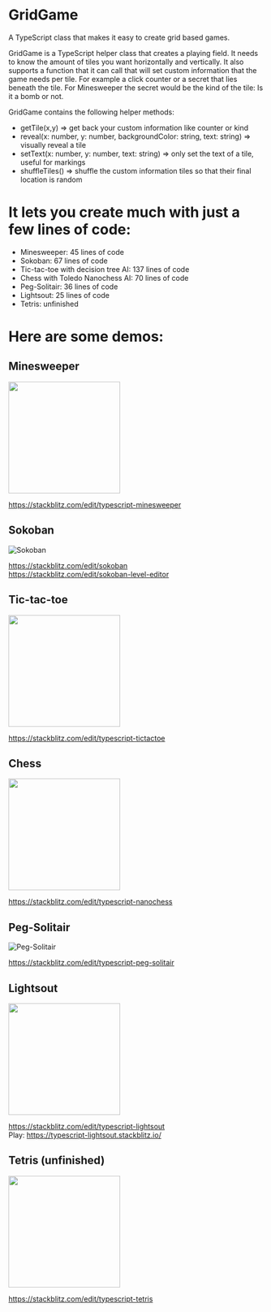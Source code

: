 # GridGame
A TypeScript class that makes it easy to create grid based games.

GridGame is a TypeScript helper class that creates a playing field.
It needs to know the amount of tiles you want horizontally and vertically.
It also supports a function that it can call that will set custom information that the game needs per tile.
For example a click counter or a secret that lies beneath the tile.
For Minesweeper the secret would be the kind of the tile: Is it a bomb or not.
 
GridGame contains the following helper methods:

 * getTile(x,y) => get back your custom information like counter or kind
 * reveal(x: number, y: number, backgroundColor: string, text: string) => visually reveal a tile
 * setText(x: number, y: number, text: string) => only set the text of a tile, useful for markings
 * shuffleTiles() => shuffle the custom information tiles so that their final location is random

# It lets you create much with just a few lines of code:

 * Minesweeper: 45 lines of code
 * Sokoban: 67 lines of code
 * Tic-tac-toe with decision tree AI: 137 lines of code
 * Chess with Toledo Nanochess AI: 70 lines of code
 * Peg-Solitair: 36 lines of code
 * Lightsout: 25 lines of code
 * Tetris: unfinished


# Here are some demos:

## Minesweeper

<img src="https://i.imgur.com/maVqzUN.png" height="220">

https://stackblitz.com/edit/typescript-minesweeper

## Sokoban

![Sokoban](https://i.imgur.com/0TZf71f.png)

https://stackblitz.com/edit/sokoban  
https://stackblitz.com/edit/sokoban-level-editor

## Tic-tac-toe

<img src="https://i.imgur.com/pacK1im.png" height="220">

https://stackblitz.com/edit/typescript-tictactoe

## Chess

<img src="https://i.imgur.com/1eqYzFC.png" width="220" height="220">

https://stackblitz.com/edit/typescript-nanochess

## Peg-Solitair

![Peg-Solitair](https://i.imgur.com/5lqUrNx.png)

https://stackblitz.com/edit/typescript-peg-solitair

## Lightsout

<img src="https://i.imgur.com/lqcTxaY.png" width="220" height="220">

https://stackblitz.com/edit/typescript-lightsout  
Play: https://typescript-lightsout.stackblitz.io/

## Tetris (unfinished)

<img src="https://i.imgur.com/eyodOLx.png" width="220">

https://stackblitz.com/edit/typescript-tetris
